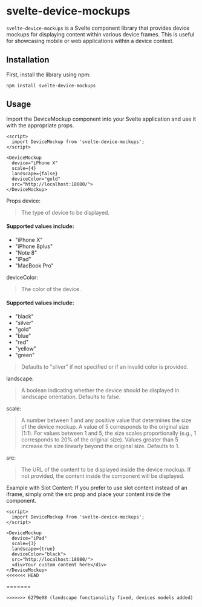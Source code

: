 # svelte-device-mockups

`svelte-device-mockups` is a Svelte component library that provides device mockups for displaying content within various device frames. This is useful for showcasing mobile or web applications within a device context.

## Installation

First, install the library using npm:
```
npm install svelte-device-mockups
```
## Usage
Import the DeviceMockup component into your Svelte application and use it with the appropriate props.

```
<script>
  import DeviceMockup from 'svelte-device-mockups';
</script>

<DeviceMockup 
  device="iPhone X" 
  scale={4} 
  landscape={false} 
  deviceColor="gold" 
  src="http://localhost:18080/">
</DeviceMockup>
```

Props device: 
> The type of device to be displayed. 

#### Supported values include:
 - "iPhone X"
 - "iPhone 8plus"
 - "Note 8"
 - "iPad"
 - "MacBook Pro"

deviceColor:
>The color of the device.

#### Supported values include:
 - "black"
 - "silver"
 - "gold"
 - "blue"
 - "red"
 - "yellow"
 - "green"
   
> Defaults to "silver" if not specified or if an invalid color is provided.

landscape:
>A boolean indicating whether the device should be displayed in landscape orientation. Defaults to false.

scale:
> A number between 1 and any positive value that determines the size of the device mockup. A value of 5 corresponds to the original size (1:1). For values between 1 and 5, the size scales proportionally (e.g., 1 corresponds to 20% of the original size). Values greater than 5 increase the size linearly beyond the original size. Defaults to 1.

src:
> The URL of the content to be displayed inside the device mockup. If not provided, the content inside the <DeviceMockup> component will be displayed.

Example with Slot Content:
If you prefer to use slot content instead of an iframe, simply omit the src prop and place your content inside the <DeviceMockup> component.

```
<script>
  import DeviceMockup from 'svelte-device-mockups';
</script>

<DeviceMockup 
  device="iPad" 
  scale={3} 
  landscape={true} 
  deviceColor="black">
  src="http://localhost:18080/">
  <div>Your custom content here</div>
</DeviceMockup>
<<<<<<< HEAD
```
=======
```
>>>>>>> 6279e08 (landscape fonctionality fixed, devices models added)
